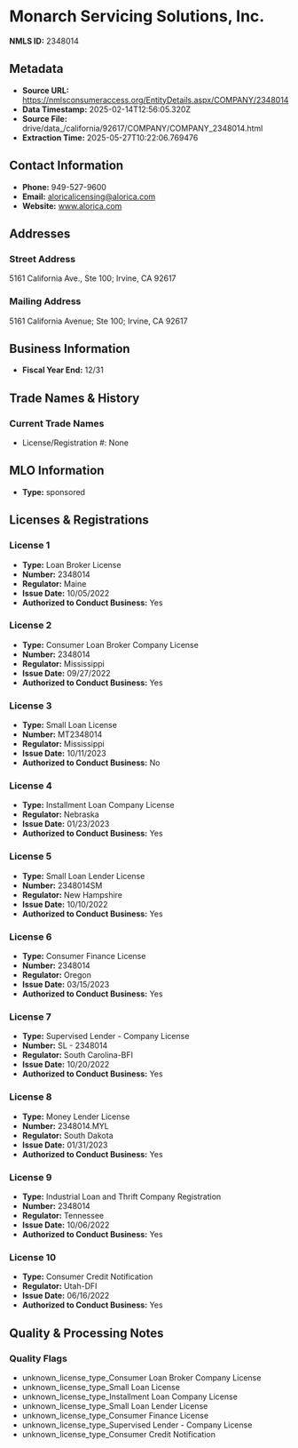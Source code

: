 # Monarch Servicing Solutions, Inc.

**NMLS ID:** 2348014

## Metadata
- **Source URL:** https://nmlsconsumeraccess.org/EntityDetails.aspx/COMPANY/2348014
- **Data Timestamp:** 2025-02-14T12:56:05.320Z
- **Source File:** drive/data_/california/92617/COMPANY/COMPANY_2348014.html
- **Extraction Time:** 2025-05-27T10:22:06.769476

## Contact Information
- **Phone:** 949-527-9600
- **Email:** aloricalicensing@alorica.com
- **Website:** www.alorica.com

## Addresses
### Street Address
5161 California Ave., Ste 100; Irvine, CA 92617

### Mailing Address
5161 California Avenue; Ste 100; Irvine, CA 92617

## Business Information
- **Fiscal Year End:** 12/31

## Trade Names & History
### Current Trade Names
- License/Registration #: None

## MLO Information
- **Type:** sponsored

## Licenses & Registrations

### License 1
- **Type:** Loan Broker License
- **Number:** 2348014
- **Regulator:** Maine
- **Issue Date:** 10/05/2022
- **Authorized to Conduct Business:** Yes

### License 2
- **Type:** Consumer Loan Broker Company License
- **Number:** 2348014
- **Regulator:** Mississippi
- **Issue Date:** 09/27/2022
- **Authorized to Conduct Business:** Yes

### License 3
- **Type:** Small Loan License
- **Number:** MT2348014
- **Regulator:** Mississippi
- **Issue Date:** 10/11/2023
- **Authorized to Conduct Business:** No

### License 4
- **Type:** Installment Loan Company License
- **Regulator:** Nebraska
- **Issue Date:** 01/23/2023
- **Authorized to Conduct Business:** Yes

### License 5
- **Type:** Small Loan Lender License
- **Number:** 2348014SM
- **Regulator:** New Hampshire
- **Issue Date:** 10/10/2022
- **Authorized to Conduct Business:** Yes

### License 6
- **Type:** Consumer Finance License
- **Number:** 2348014
- **Regulator:** Oregon
- **Issue Date:** 03/15/2023
- **Authorized to Conduct Business:** Yes

### License 7
- **Type:** Supervised Lender - Company License
- **Number:** SL - 2348014
- **Regulator:** South Carolina-BFI
- **Issue Date:** 10/20/2022
- **Authorized to Conduct Business:** Yes

### License 8
- **Type:** Money Lender License
- **Number:** 2348014.MYL
- **Regulator:** South Dakota
- **Issue Date:** 01/31/2023
- **Authorized to Conduct Business:** Yes

### License 9
- **Type:** Industrial Loan and Thrift Company Registration
- **Number:** 2348014
- **Regulator:** Tennessee
- **Issue Date:** 10/06/2022
- **Authorized to Conduct Business:** Yes

### License 10
- **Type:** Consumer Credit Notification
- **Regulator:** Utah-DFI
- **Issue Date:** 06/16/2022
- **Authorized to Conduct Business:** Yes

## Quality & Processing Notes
### Quality Flags
- unknown_license_type_Consumer Loan Broker Company License
- unknown_license_type_Small Loan License
- unknown_license_type_Installment Loan Company License
- unknown_license_type_Small Loan Lender License
- unknown_license_type_Consumer Finance License
- unknown_license_type_Supervised Lender - Company License
- unknown_license_type_Consumer Credit Notification
